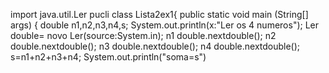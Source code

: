 import java.util.Ler
pucli class Lista2ex1{
public static void main (String[] args) {
double  n1,n2,n3,n4,s;
System.out.println(x:"Ler os 4 numeros");
Ler double= novo Ler(source:System.in);
n1 double.nextdouble();
n2 double.nextdouble();
n3 double.nextdouble();
n4 double.nextdouble();
s=n1+n2+n3+n4;
System.out.println("soma=s")
